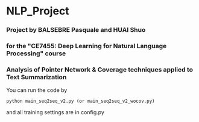 # NLP_Project

### Project by BALSEBRE Pasquale and HUAI Shuo

### for the "CE7455: Deep Learning for Natural Language Processing" course

### Analysis of Pointer Network & Coverage techniques applied to Text Summarization

You can run the code by
```console
python main_seq2seq_v2.py (or main_seq2seq_v2_wocov.py)
```
and all training settings are in config.py
